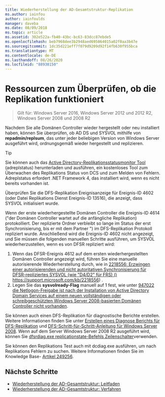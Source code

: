```yaml
---
title: Wiederherstellung der AD-Gesamtstruktur-Replikation
ms.author: iainfou
author: iainfoulds
manager: daveba
ms.date: 08/09/2018
ms.topic: article
ms.assetid: 302e522a-fb40-43bc-bc63-83dcc87ebde5
ms.openlocfilehash: beb7968dee3b2948aed695864015a02f0aa3b47e
ms.sourcegitcommit: 1dc35d221eff7f079d9209d92f14fb630f955bca
ms.translationtype: MT
ms.contentlocale: de-DE
ms.lasthandoff: 08/26/2020
ms.locfileid: "88938150"
---
```

# <a name="resources-to-verify-replication-is-working"></a>Ressourcen zum Überprüfen, ob die Replikation funktioniert

>Gilt für: Windows Server 2016, Windows Server 2012 und 2012 R2, Windows Server 2008 und 2008 R2

Nachdem Sie alle Domänen Controller wieder hergestellt oder neu installiert haben, können Sie überprüfen, ob AD DS und SYSVOL mithilfe von **repadmin/replsum**, das unter jeder beliebigen Version von Windows Server ausgeführt wird, ordnungsgemäß wieder hergestellt und replizieren.

> [!TIP]
> Sie können auch das [Active Directory-Replikationsstatusmonitor Tool](https://www.microsoft.com/download/details.aspx?id=30005) (adreplstatus) herunterladen und ausführen, ein kostenloses Tool zum Überwachen des Replikations Status von DCS und zum Melden von Fehlern. Adreplstatus erfordert .NET Framework 4, das installiert wird, wenn es nicht bereits vorhanden ist.

Überprüfen Sie die DFS-Replikation Ereignisanzeige für Ereignis-ID 4602 (oder Datei Replikations Dienst Ereignis-ID 13516), die anzeigt, dass SYSVOL initialisiert wurde.

Wenn der erste wiederhergestellte Domänen Controller die Ereignis-ID 4614 ("der Domänen Controller wartet auf die anfängliche Replikation) protokolliert. Der replizierte Ordner verbleibt so lange im Status der erst Synchronisierung, bis er mit dem Partner ") im DFS-Replikation Protokoll repliziert wurde. Anschließend wird die Ereignis-ID 4602 nicht angezeigt, und Sie müssen die folgenden manuellen Schritte ausführen, um SYSVOL wiederherzustellen, wenn es von DFSR repliziert wird:

1. Wenn das DFSR-Ereignis 4612 auf dem ersten wiederhergestellten Domänen Controller angezeigt wird, führen Sie eine manuelle autorisierende Wiederherstellung durch, wie in [2218556: Erzwingen einer autorisierenden und nicht autoritativen Synchronisierung für DFSR-repliziertes SYSVOL (wie "D4/D2" für FRS) ()](https://support.microsoft.com/kb/2218556) https://support.microsoft.com/kb/2218556) .
2. Legen Sie das **sysvolready-Flag** manuell auf 1 fest, wie unter [947022 die Netlogon-Freigabe ist nach der Installation von Active Directory Domain Services auf einem neuen vollständigen oder schreibgeschützten Windows Server 2008-basierten Domänen Controller nicht vorhanden](https://support.microsoft.com/kb/947022).

Sie können auch einen DFS-Replikation für diagnostische Berichte erstellen. Weitere Informationen finden Sie unter [Erstellen eines Diagnose Berichts für DFS-Replikation](/previous-versions/windows/it-pro/windows-server-2008-R2-and-2008/cc754227(v=ws.11)) und [DFS-Schritt-für-Schritt-Anleitung für Windows Server 2008](/previous-versions/windows/it-pro/windows-server-2008-R2-and-2008/cc754227(v=ws.11)). Wenn auf dem Server Windows Server 2008 R2 ausgeführt wird, können Sie [dfsrdiag.exe replicationstate-Befehls Zeilenschalter](/previous-versions/windows/it-pro/windows-server-2008-R2-and-2008/cc754227(v=ws.11))verwenden.

Sie können den Replikations Test auch mit dcdiag.exe ausführen, um nach Replikations Fehlern zu suchen. Weitere Informationen finden Sie im Knowledge Base- [Artikel 249256](https://support.microsoft.com/kb/249256).

## <a name="next-steps"></a>Nächste Schritte

- [Wiederherstellung der AD-Gesamtstruktur: Leitfaden](AD-Forest-Recovery-Guide.md)
- [Wiederherstellung der AD-Gesamtstruktur: Verfahren](AD-Forest-Recovery-Procedures.md)
